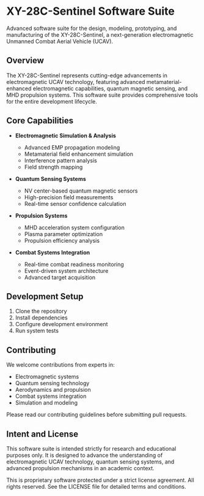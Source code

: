 # XY-28C-Sentinel Software Suite

Advanced software suite for the design, modeling, prototyping, and manufacturing of the XY-28C-Sentinel, a next-generation electromagnetic Unmanned Combat Aerial Vehicle (UCAV).

## Overview

The XY-28C-Sentinel represents cutting-edge advancements in electromagnetic UCAV technology, featuring advanced metamaterial-enhanced electromagnetic capabilities, quantum magnetic sensing, and MHD propulsion systems. This software suite provides comprehensive tools for the entire development lifecycle.

## Core Capabilities

- **Electromagnetic Simulation & Analysis**
  - Advanced EMP propagation modeling
  - Metamaterial field enhancement simulation
  - Interference pattern analysis
  - Field strength mapping

- **Quantum Sensing Systems**
  - NV center-based quantum magnetic sensors
  - High-precision field measurements
  - Real-time sensor confidence calculation

- **Propulsion Systems**
  - MHD acceleration system configuration
  - Plasma parameter optimization
  - Propulsion efficiency analysis

- **Combat Systems Integration**
  - Real-time combat readiness monitoring
  - Event-driven system architecture
  - Advanced target acquisition



## Development Setup

1. Clone the repository
2. Install dependencies
3. Configure development environment
4. Run system tests


## Contributing

We welcome contributions from experts in:
- Electromagnetic systems
- Quantum sensing technology
- Aerodynamics and propulsion
- Combat systems integration
- Simulation and modeling

Please read our contributing guidelines before submitting pull requests.

## Intent and License

This software suite is intended strictly for research and educational purposes only. It is designed to advance the understanding of electromagnetic UCAV technology, quantum sensing systems, and advanced propulsion mechanisms in an academic context.

This is proprietary software protected under a strict license agreement. All rights reserved. See the LICENSE file for detailed terms and conditions.

